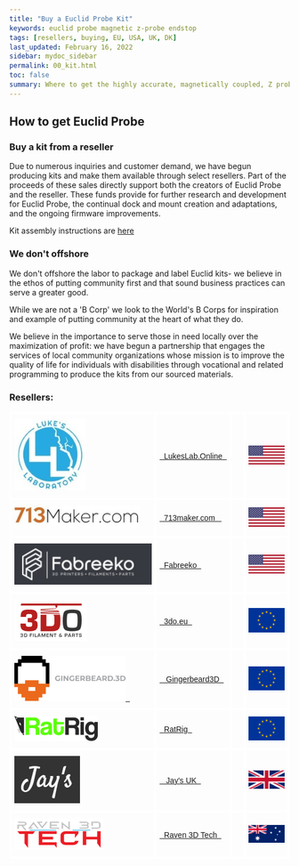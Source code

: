 ```yaml
---
title: "Buy a Euclid Probe Kit"
keywords: euclid probe magnetic z-probe endstop
tags: [resellers, buying, EU, USA, UK, DK]
last_updated: February 16, 2022
sidebar: mydoc_sidebar
permalink: 00_kit.html
toc: false
summary: Where to get the highly accurate, magnetically coupled, Z probe
---
```


## How to get Euclid Probe

### Buy a kit from a reseller 
Due to numerous inquiries and customer demand, we have begun producing kits and make them available through select resellers.  Part of the proceeds of these sales directly support both the creators of Euclid Probe and the reseller. These funds provide for further research and development for Euclid Probe, the continual dock and mount creation and adaptations, and the ongoing firmware improvements. 

Kit assembly instructions are <a href="/01_kitbuild.html">here</a>

### We don't offshore 
We don't offshore the labor to package and label Euclid kits- we believe in the ethos of putting community first and that sound business practices can serve a greater good.  

While we are not a 'B Corp' we look to the World's B Corps for inspiration and example of putting community at the heart of what they do.  

We believe in the importance to serve those in need locally over the maximization of profit: we have begun a partnership that engages the services of local community organizations whose mission is to improve the quality of life for individuals with disabilities through vocational and related programming to produce the kits from our sourced materials.  

### Resellers:

<div style="width:100%;text-align:center;">
<style type="text/css">
.tg  {border-collapse:collapse;border-spacing:0;}
.tg td{border-color:white;border-style:solid;border-width:4px;font-family:Arial, sans-serif;font-size:14px;
  overflow:hidden;padding:10px 5px;word-break:normal;}
.tg th{border-color:white;border-style:solid;border-width:4px;font-family:Arial, sans-serif;font-size:14px;
  font-weight:normal;overflow:hidden;padding:10px 5px;word-break:normal;}
.tg .tg-0lax{text-align:left;vertical-align:middle}
</style>

<table class="tg">
  <thead>
  </thead>

<tbody>
  <tr>
    <td class="tg-0lax"><a href="https://lukeslabonline.com/products/euclid-probe-kit" target="blank"><img src="images\LLLogo.jpg"></a></td>
    <td class="tg-0lax"><a href="https://lukeslabonline.com/products/euclid-probe-kit" target="blank">&nbsp;&nbsp;LukesLab.Online&nbsp;&nbsp;</a></td>
    <td class="tg-0lax">&nbsp;&nbsp;</td>
    <td class="tg-0lax"><img src="images\country\150USA.png"></td>
  </tr>

  <tr>
    <td class="tg-0lax"><a href="https://713maker.com/en/euclid" target="blank"><img src="images\713makercom.jpg"></a></td>
    <td class="tg-0lax"><a href="https://713maker.com/en/euclid" target="blank">&nbsp;&nbsp;713maker.com &nbsp;&nbsp;</a></td>
    <td class="tg-0lax">&nbsp;&nbsp;</td>
    <td class="tg-0lax"><img src="images\country\150USA.png"></td>
  </tr>

  <tr>
    <td class="tg-0lax"><a href="https://www.fabreeko.com/products/euclid-probe-kit-24v" target="blank"><img src="images\fabreeko.png"></a></td>
    <td class="tg-0lax"><a href="https://www.fabreeko.com/products/euclid-probe-kit-24v" target="blank">&nbsp;&nbsp;Fabreeko&nbsp;&nbsp;</a></td>
    <td class="tg-0lax">&nbsp;&nbsp;</td>
    <td class="tg-0lax"><img src="images\country\150USA.png"></td>
  </tr>
  <tr>
    <td class="tg-0lax"><a href="https://3do.dk/soeg?controller=search&s=euclid" target="blank"><img src="images\3do.dk.png"></a></td>
    <td class="tg-0lax"><a href="https://3do.dk/soeg?controller=search&s=euclid" target="blank">&nbsp;&nbsp;3do.eu&nbsp;&nbsp;</a></td>
    <td class="tg-0lax">&nbsp;&nbsp;</td>
    <td class="tg-0lax"><img src="images\country\150EU.png"></td>
  </tr>

  <tr>
    <td class="tg-0lax"><a href="https://gingerbeard3d.de/" target="blank"><img src="images\gingerbeard2.png">&nbsp;&nbsp;</a></td>
    <td class="tg-0lax"><a href="https://gingerbeard3d.de/" target="blank">&nbsp;&nbsp; Gingerbeard3D&nbsp;&nbsp;</a></td>
    <td class="tg-0lax">&nbsp;&nbsp;</td>
    <td class="tg-0lax"><img src="images\country\150EU.png"></td>
  </tr>

  <tr>
    <td class="tg-0lax"><a href="https://www.ratrig.com/" target="blank"><img src="images\ratriglogo.png"></a></td>
    <td class="tg-0lax"><a href="https://www.ratrig.com/" target="blank">&nbsp;&nbsp;RatRig&nbsp;&nbsp;</a></td>
    <td class="tg-0lax">&nbsp;  &nbsp; </td>
    <td class="tg-0lax"><img src="images\country\150EU.png"></td>
  </tr>

  <tr>
    <td class="tg-0lax"><a href="https://www.jayuk.org/" target="blank"><img src="images\jays.png"></a></td>
    <td class="tg-0lax"><a href="https://www.jayuk.org/" target="blank">&nbsp;&nbsp; Jay's UK&nbsp;&nbsp;</a></td>
    <td class="tg-0lax">&nbsp;&nbsp;</td>
    <td class="tg-0lax"><img src="images\country\150UK.png"></td>
  </tr>

  <tr>
    <td class="tg-0lax"><a href="https://www.raven3dtech.com.au/" target="blank"><img src="images\ravenlogo.webp"></a></td>
    <td class="tg-0lax"><a href="https://www.raven3dtech.com.au/" target="blank">&nbsp;&nbsp;Raven 3D Tech&nbsp;&nbsp;</a></td>
    <td class="tg-0lax">&nbsp;  &nbsp;</td>
    <td class="tg-0lax"><img src="images\country\150AUS.png">  </td>
  </tr>
</tbody>
</table>
</div>